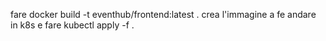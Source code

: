 fare docker build -t eventhub/frontend:latest .
crea l'immagine a fe andare in k8s e fare kubectl apply -f .
